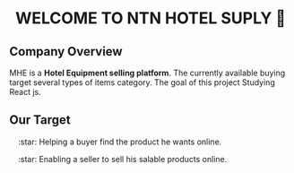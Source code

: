 <h1 align="center">WELCOME TO NTN HOTEL SUPLY  👋</h1>

<h2>Company Overview</h2>
<p>MHE is a <b>Hotel Equipment selling platform</b>. The currently available buying target several types of items category. The goal of this project Studying React js.</p>

<h2>Our Target</h2>
<p>&nbsp;&nbsp;&nbsp;&nbsp;:star: Helping a buyer find the product he wants online.</p>
<p>&nbsp;&nbsp;&nbsp;&nbsp;:star: Enabling a seller to sell his salable products online.</p>
